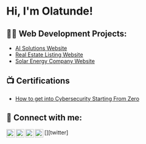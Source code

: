 <h1>Hi, I'm Olatunde! <br/></h1>

<h2>👨‍💻 Web Development Projects:</h2>

  - [AI Solutions Website](https://Kby-ai.com)
 - [Real Estate Listing Website](https://Rentalsinohio.com)
 - [Solar Energy Company Website](https://Equitysunpower.com)

<h2>📺 Certifications</h2>

- [How to get into Cybersecurity Starting From Zero](https://www.youtube.com/watch?v=a83ASGn_V_s)


<h2> 🤳 Connect with me:</h2>

[<img align="left" alt="JoshMadakor | YouTube" width="22px" src="https://cdn.jsdelivr.net/npm/simple-icons@v3/icons/youtube.svg" />][youtube]
[<img align="left" alt="JoshMadakor | Twitter" width="22px" src="https://cdn.jsdelivr.net/npm/simple-icons@v3/icons/twitter.svg" />][twitter]
[<img align="left" alt="JoshMadakor | LinkedIn" width="22px" src="https://cdn.jsdelivr.net/npm/simple-icons@v3/icons/linkedin.svg" />][linkedin]
[<img align="left" alt="JoshMadakor | Instagram" width="22px" src="https://cdn.jsdelivr.net/npm/simple-icons@v3/icons/instagram.svg" />][instagram]

[upwork]: https://www.upwork.com/freelancers/~01e02b75d7ae298865?mp_source=share
[youtube]: https://www.youtube.com/c/joshmadakor
[instagram]: https://www.instagram.com/bims_tech_/?utm_source=qr&r=nametag
[linkedin]: https://www.linkedin.com/in/olatunde-semiu-97261b299/

<!--
**joshmadakor1/joshmadakor1** is a ✨ _special_ ✨ repository because its `README.md` (this file) appears on your GitHub profile.

Here are some ideas to get you started:

- 🔭 I’m currently working on ...
- 🌱 I’m currently learning ...
- 👯 I’m looking to collaborate on ...
- 🤔 I’m looking for help with ...
- 💬 Ask me about ...
- 📫 How to reach me: ...
- 😄 Pronouns: ...
- ⚡ Fun fact: ...
-->
